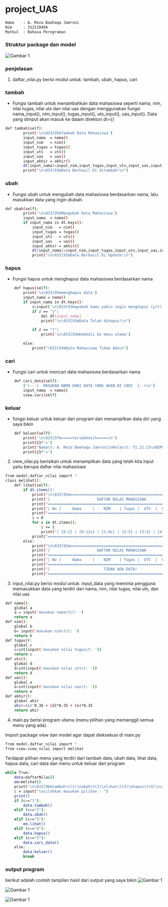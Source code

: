 # project_UAS
```sh
Nama    : A. Reza Baehaqa Jamroni
Nim     : 312110494
Matkul  : Bahasa Perograman
```
### Struktur package dan model
![Gambar 1](screenshot/1.png)<p>
### penjelasan

1. daftar_nilai.py berisi modul untuk: tambah, ubah, hapus, cari
### tambah
* Fungsi tambah untuk menambahkan data mahasiswa seperti nama, nim, nilai tugas, nilai uts dan nilai uas dengan menggunakan fungsi nama_input(), nim_input(), tugas_input(), uts_input(), uas_input(). Data yang diinput akan masuk ke dalam direktori dt={}
```sh
def tambah(self):
        print('\n\033[95mTambah Data Mahasiswa')
        input_nama  = nama()
        input_nim   = nim()
        input_tugas = tugas()
        input_uts   = uts()
        input_uas   = uas()
        input_akhir = akhir()
        dt[input_nama]=input_nim,input_tugas,input_uts,input_uas,input_akhir
        print("\n\033[93mData Berhasil Di ditambah!\n")
```
### ubah
* Fungsi ubah untuk mengubah data mahasiswa berdasarkan nama, lalu masukkan data yang ingin diubah.
```sh
def ubah(self):
        print('\n\033[95mMengubah Data Mahasiswa')
        input_nama  = nama()                                                         
        if input_nama in dt.keys():                              
            input_nim   = nim()
            input_tugas = tugas()
            input_uts   = uts()
            input_uas   = uas()
            input_akhir = akhir()
            dt[input_nama]=input_nim,input_tugas,input_uts,input_uas,input_akhir                      
            print("\n\033[93mData Berhasil Di Update!\n")
```
### hapus
* Fungsi hapus untuk menghapus data mahasiswa berdasarkan nama
``` sh
    def hapus(self):
        print('\n\033[95mmenghapus data')
        input_nama = nama()                                                        
        if input_nama in dt.keys():
            z=input('\n\033[93mapakah kamu yakin ingin menghapus (y/t) : ')                                                              
            if z == "y":
                del dt[input_nama]                                                                   
                print("\n\033[93mData Telah dihapus!\n")

            if z == "t":
                print('\n\033[93mKembali ke menu utama')

        else:
            print("\033[93mData Mahasiswa Tidak Ada\n")
```
### cari
* Fungsi cari  untuk mencari data mahasiswa berdasarkan nama
```sh
    def cari_data(self):
        ('+---{  MASUKAN NAMA DARI DATA YANG AKAN DI CARI  }--+\n')
        input_nama  = nama()
        view.cari(self)
```
### keluar 
* fungsi keluar untuk keluar dari program dan menampilkan data diri yang saya bikin
```sh
    def keluar(self):
        print('\n\033[97m=====terimakasih=====\n')
        print(21*'=')
        print("Nama\t: A. Reza Baehaqa Jamroni\nKelas\t: TI.21.C5\nNIM\t: 312110494")
        print(21*'=')
```

2. view_nilai.py berisikan untuk menampilkan data yang telah kita input yaitu berupa daftar nilai mahasiswa
```sh
from model.daftar_nilai import *
class melihat():
    def lihat(self):
        if dt.items():                                                                     
            print("\n\033[93m==================================================================")
            print("|                     DAFTAR NILAI MAHASISWA                     |")
            print("==================================================================")
            print("| No |     Nama     |    NIM    | Tugas |  UTS  |  UAS  |  Akhir |")
            print("==================================================================")
            i = 0
            for x in dt.items():
                i += 1
                print("| {6:2} | {0:12s} | {1:9s} | {2:5} | {3:5} | {4:5} | {5:6} |".format(x[0], x[1][0], x[1][1], x[1][2], x[1][3], x[1][4], i))  
            print("==================================================================\n")
        else:
            print("\n\033[93m==================================================================")
            print("|                     DAFTAR NILAI MAHASISWA                     |")
            print("==================================================================")
            print("| No |     Nama     |    NIM    | Tugas |  UTS  |  UAS  |  Akhir |")
            print("==================================================================")
            print("|                        TIDAK ADA DATA!                         |")
            print("==================================================================\n")
```
3. input_nilai.py berisi modul untuk: input_data yang meminta pengguna memasukkan data yang terdiri dari nama, nim, nilai tugas, nilai uts, dan nilai uas
```sh
def nama():
    global a
    a = input('masukan nama\t\t: ')
    return a
def nim():
    global b
    b= input('masukan nim\t\t: ')
    return b
def tugas():
    global c
    c=int(input('masukan nilai tugas\t: '))
    return c
def uts():
    global d
    d=int(input('masukan nilai uts\t: '))
    return d
def uas():
    global e
    e=int(input('masukan nilai uas\t: '))
    return e
def akhir():
    global ahir
    ahir=(c)*0.30 + (d)*0.35 + (e)*0.35
    return ahir
```
4. main.py berisi program utama (menu pilihan yang memanggil semua menu yang ada).<p>

Import package view dan model agar dapat dieksekusi di main.py
```sh
from model.daftar_nilai import *
from view.view_nilai import melihat 
```
Terdapat pilihan menu yang terdiri dari tambah data, ubah data, lihat data, hapus data, cari data dan menu untuk keluar dari program
```sh
while True:
    data=daftarNilai()
    em=melihat()
    print('\n\033[96mtambah\t(1)\nubah\t(2)\nlihat\t(3)\nhapus\t(4)\ncari\t(5)')                                                                                     
    c = input("\nsilahkan masukan pilihan : ")
    print()
    if (c=="1"):
        data.tambah()
    elif (c=="2"):
        data.ubah()
    elif (c=="3"):
        em.lihat()
    elif (c=="4"):
        data.hapus()
    elif (c=="5"):
        data.cari_data()
    else:
        data.keluar()
        break
```
### output program
berikut adalah contoh tampilan hasil dari output yang saya bikin
![Gambar 1](screenshot/2.png)<p>
![Gambar 1](screenshot/3.png)<p>
![Gambar 1](screenshot/4.png)<p>



